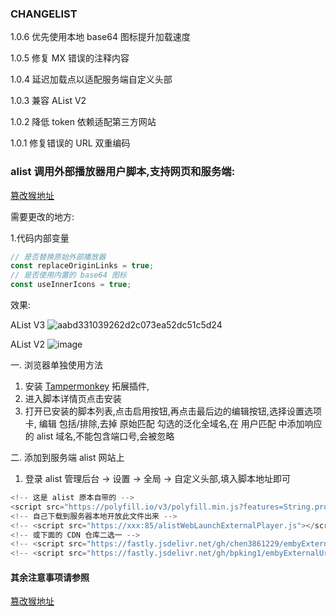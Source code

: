### CHANGELIST

1.0.6 优先使用本地 base64 图标提升加载速度

1.0.5 修复 MX 错误的注释内容

1.0.4 延迟加载点以适配服务端自定义头部

1.0.3 兼容 AList V2

1.0.2 降低 token 依赖适配第三方网站

1.0.1 修复错误的 URL 双重编码

### alist 调用外部播放器用户脚本,支持网页和服务端:

[篡改猴地址](https://greasyfork.org/zh-CN/scripts/494829)

需要更改的地方:

1.代码内部变量

```javascript
// 是否替换原始外部播放器
const replaceOriginLinks = true;
// 是否使用内置的 base64 图标
const useInnerIcons = true;
```

效果:

AList V3
![aabd331039262d2c073ea52dc51c5d24](https://github.com/chen3861229/embyExternalUrl/assets/42368856/e0c2b90a-02b0-41ec-861f-7a9ba0949fd4)

AList V2
![image](https://github.com/chen3861229/embyExternalUrl/assets/42368856/2b5697f6-5b7c-40b1-a632-248d3b8d2d4e)

一. 浏览器单独使用方法

1. 安装 [Tampermonkey](https://www.tampermonkey.net) 拓展插件,
2. 进入脚本详情页点击安装
3. 打开已安装的脚本列表,点击启用按钮,再点击最后边的编辑按钮,选择设置选项卡,
编辑 包括/排除,去掉 原始匹配 勾选的泛化全域名,在 用户匹配 中添加响应的 alist 域名,不能包含端口号,会被忽略

二. 添加到服务端 alist 网站上

1. 登录 alist 管理后台 -> 设置 -> 全局 -> 自定义头部,填入脚本地址即可

```javascript
<!-- 这是 alist 原本自带的 -->
<script src="https://polyfill.io/v3/polyfill.min.js?features=String.prototype.replaceAll"></script>
<!-- 自己下载到服务器本地开放此文件出来 -->
<!-- <script src="https://xxx:85/alistWebLaunchExternalPlayer.js"></script> -->
<!-- 或下面的 CDN 仓库二选一 -->
<!-- <script src="https://fastly.jsdelivr.net/gh/chen3861229/embyExternalUrl@main/embyWebAddExternalUrl/alistWebLaunchExternalPlayer.js"></script> -->
<!-- <script src="https://fastly.jsdelivr.net/gh/bpking1/embyExternalUrl@main/embyWebAddExternalUrl/alistWebLaunchExternalPlayer.js"></script> -->
```

#### 其余注意事项请参照
[篡改猴地址](https://greasyfork.org/en/scripts/459297-embylaunchpotplayer)
